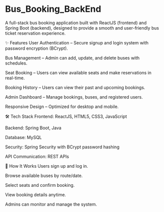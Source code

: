 # Bus_Booking_BackEnd
A full-stack bus booking application built with ReactJS (frontend) and Spring Boot (backend), designed to provide a smooth and user-friendly bus ticket reservation experience.

✨ Features
User Authentication – Secure signup and login system with password encryption (BCrypt).

Bus Management – Admin can add, update, and delete buses with schedules.

Seat Booking – Users can view available seats and make reservations in real-time.

Booking History – Users can view their past and upcoming bookings.

Admin Dashboard – Manage bookings, buses, and registered users.

Responsive Design – Optimized for desktop and mobile.

🛠️ Tech Stack
Frontend: ReactJS, HTML5, CSS3, JavaScript

Backend: Spring Boot, Java

Database: MySQL

Security: Spring Security with BCrypt password hashing

API Communication: REST APIs

📌 How It Works
Users sign up and log in.

Browse available buses by route/date.

Select seats and confirm booking.

View booking details anytime.

Admins can monitor and manage the system.
